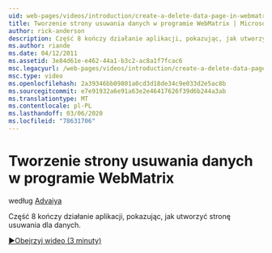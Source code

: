 ```yaml
---
uid: web-pages/videos/introduction/create-a-delete-data-page-in-webmatrix
title: Tworzenie strony usuwania danych w programie WebMatrix | Microsoft Docs
author: rick-anderson
description: Część 8 kończy działanie aplikacji, pokazując, jak utworzyć stronę usuwania dla danych.
ms.author: riande
ms.date: 04/12/2011
ms.assetid: 3e84d61e-e462-44a1-b3c2-ac8a1f7fcac6
msc.legacyurl: /web-pages/videos/introduction/create-a-delete-data-page-in-webmatrix
msc.type: video
ms.openlocfilehash: 2a39346bb09801a0cd3d18de34c9e033d2e5ac8b
ms.sourcegitcommit: e7e91932a6e91a63e2e46417626f39d6b244a3ab
ms.translationtype: MT
ms.contentlocale: pl-PL
ms.lasthandoff: 03/06/2020
ms.locfileid: "78631706"
---
```

# <a name="create-a-delete-data-page-in-webmatrix"></a>Tworzenie strony usuwania danych w programie WebMatrix

według [Advaiya](https://twitter.com/Advaiyasolns)

Część 8 kończy działanie aplikacji, pokazując, jak utworzyć stronę usuwania dla danych.

[&#9654;Obejrzyj wideo (3 minuty)](https://channel9.msdn.com/Blogs/ASP-NET-Site-Videos/create-a-delete-data-page-in-webmatrix)
